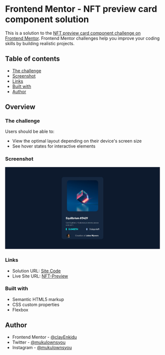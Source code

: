 # Frontend Mentor - NFT preview card component solution

This is a solution to the [NFT preview card component challenge on Frontend Mentor](https://www.frontendmentor.io/challenges/nft-preview-card-component-SbdUL_w0U). Frontend Mentor challenges help you improve your coding skills by building realistic projects. 

## Table of contents

  - [The challenge](#the-challenge)
  - [Screenshot](#screenshot)
  - [Links](#links)
  - [Built with](#built-with)
- [Author](#author)


## Overview

### The challenge

Users should be able to:

- View the optimal layout depending on their device's screen size
- See hover states for interactive elements

### Screenshot

![Check Here](screenshot/page-preview.jpeg)


### Links

- Solution URL: [Site Code](https://github.com/mukul1107/nft-card)
- Live Site URL: [NFT-Preview](https://mukul1107.github.io/nft-card/)


### Built with

- Semantic HTML5 markup
- CSS custom properties
- Flexbox

## Author

- Frontend Mentor - [@clayEnkidu](https://www.frontendmentor.io/profile/clayEnkidu)
- Twitter - [@mukulownsyou](https://www.twitter.com/mukulownsyou)
- Instagram - [@mukulownsyou](https://www.instagram.com/mukulownsyou)
